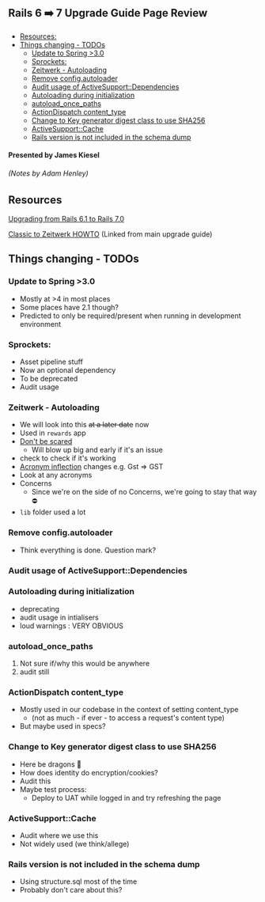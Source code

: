 ## Rails 6 ➡️ 7 Upgrade Guide Page Review

<!--toc:start-->
- [Resources:](#resources)
- [Things changing - TODOs](#things-changing-todos)
  - [Update to Spring >3.0](#update-to-spring-30)
  - [Sprockets:](#sprockets)
  - [Zeitwerk - Autoloading](#zeitwerk-autoloading)
  - [Remove config.autoloader](#remove-configautoloader)
  - [Audit usage of ActiveSupport::Dependencies](#audit-usage-of-activesupportdependencies)
  - [Autoloading during initialization](#autoloading-during-initialization)
  - [autoload_once_paths](#autoloadoncepaths)
  - [ActionDispatch content_type](#actiondispatch-contenttype)
  - [Change to Key generator digest class to use SHA256](#change-to-key-generator-digest-class-to-use-sha256)
  - [ActiveSupport::Cache](#activesupportcache)
  - [Rails version is not included in the schema dump](#rails-version-is-not-included-in-the-schema-dump)
<!--toc:end-->

#### Presented by James Kiesel
###### (Notes by Adam Henley)

## Resources
[Upgrading from Rails 6.1 to Rails 7.0](https://guides.rubyonrails.org/upgrading_ruby_on_rails.html#upgrading-from-rails-6-1-to-rails-7-0)


[Classic to Zeitwerk HOWTO](https://guides.rubyonrails.org/v7.0/classic_to_zeitwerk_howto.html) (Linked from main upgrade guide)

## Things changing - TODOs

### Update to Spring >3.0
 - Mostly at >4 in most places
 - Some places have 2.1 though?
 - Predicted to only be required/present when running in development environment

### Sprockets:
  - Asset pipeline stuff
  - Now an optional dependency
  - To be deprecated
  - Audit usage

### Zeitwerk - Autoloading
  - We will look into this ~~at a later date~~ now
  - Used in `rewards` app
  - [Don't be scared](https://guides.rubyonrails.org/v7.0/classic_to_zeitwerk_howto.html#i-am-scared)
    - Will blow up big and early if it's an issue
  - check to check if it's working
  - [Acronym inflection](https://guides.rubyonrails.org/v7.0/classic_to_zeitwerk_howto.html#acronyms) changes e.g. Gst => GST
  - Look at any acronyms
  - Concerns
    - Since we're on the side of no Concerns, we're going to stay that way ⛔
  - `lib` folder used a lot

### Remove config.autoloader
  - Think everything is done. Question mark?

### Audit usage of ActiveSupport::Dependencies

### Autoloading during initialization
  - deprecating
  - audit usage in intialisers
  - loud warnings : VERY OBVIOUS

### autoload_once_paths
  1. Not sure if/why this would be anywhere
  2. audit still

### ActionDispatch content_type
  - Mostly used in our codebase in the context of setting content_type
    - (not as much - if ever - to access a request's content type)
  - But maybe used in specs?

### Change to Key generator digest class to use SHA256
  - Here be dragons 🐉
  - How does identity do encryption/cookies?
  - Audit this
  - Maybe test process:
    - Deploy to UAT while logged in and try refreshing the page

### ActiveSupport::Cache
  - Audit where we use this
  - Not widely used (we think/allege)

### Rails version is not included in the schema dump
  - Using structure.sql most of the time
  - Probably don't care about this?



